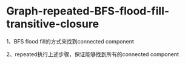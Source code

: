 # Graph-repeated-BFS-flood-fill-transitive-closure

1、BFS flood fill的方式来找到connected component

2、repeated执行上述步骤，保证能够找到所有的connected component
